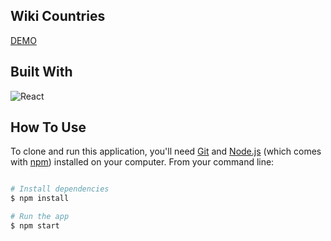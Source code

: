 ## Wiki Countries

[DEMO](https://wiki-countries.vercel.app/)

## Built With

![React](https://img.shields.io/badge/-ReactJS-52b7d3?style=flat&logo=react&logoColor=white)

## How To Use

To clone and run this application, you'll need [Git](https://git-scm.com) and [Node.js](https://nodejs.org/en/download/) (which comes with [npm](http://npmjs.com)) installed on your computer. From your command line:

```bash

# Install dependencies
$ npm install

# Run the app
$ npm start
```
